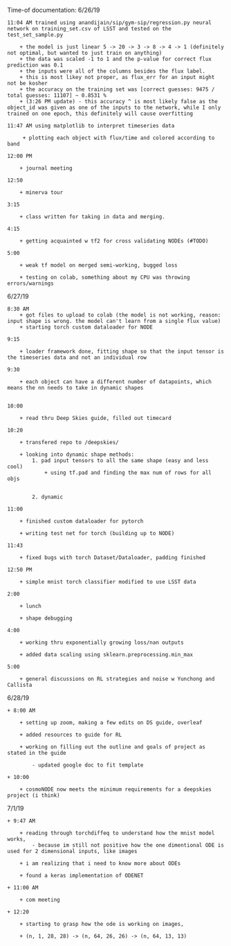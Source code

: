 

Time-of documentation:
6/26/19

	11:04 AM trained using anandijain/sip/gym-sip/regression.py neural network on training_set.csv of LSST and tested on the test_set_sample.py
		
		+ the model is just linear 5 -> 20 -> 3 -> 8 -> 4 -> 1 (definitely not optimal, but wanted to just train on anything)
		+ the data was scaled -1 to 1 and the p-value for correct flux prediction was 0.1
		+ the inputs were all of the columns besides the flux label.
		+ this is most likey not proper, as flux_err for an input might not be kosher
		+ the accuracy on the training set was [correct guesses: 9475 / total guesses: 11107] ~ 0.8531 %
		+ (3:26 PM update) - this accuracy ^ is most likely false as the object_id was given as one of the inputs to the network, while I only trained on one epoch, this definitely will cause overfitting

	11:47 AM using matplotlib to interpret timeseries data
		 
		 + plotting each object with flux/time and colored according to band

	12:00 PM 

		+ journal meeting

	12:50
		
		+ minerva tour

	3:15 
		
		+ class written for taking in data and merging.

	4:15 
		
		+ getting acquainted w tf2 for cross validating NODEs (#TODO)

	5:00

		+ weak tf model on merged semi-working, bugged loss

		+ testing on colab, something about my CPU was throwing errors/warnings



6/27/19

	8:30 AM
		+ got files to upload to colab (the model is not working, reason: input shape is wrong. the model can't learn from a single flux value)
		+ starting torch custom dataloader for NODE

	9:15 

		+ loader framework done, fitting shape so that the input tensor is the timeseries data and not an individual row

	9:30 
	
		+ each object can have a different number of datapoints, which means the nn needs to take in dynamic shapes 
		

	10:00 

		+ read thru Deep Skies guide, filled out timecard

	10:20 

		+ transfered repo to /deepskies/ 

		+ looking into dynamic shape methods:
			1. pad input tensors to all the same shape (easy and less cool)
				+ using tf.pad and finding the max num of rows for all objs


			2. dynamic

	11:00 

		+ finished custom dataloader for pytorch

		+ writing test net for torch (building up to NODE)

	11:43 

		+ fixed bugs with torch Dataset/Dataloader, padding finished

	12:50 PM

		+ simple mnist torch classifier modified to use LSST data

	2:00 

		+ lunch

		+ shape debugging

	4:00

		+ working thru exponentially growing loss/nan outputs

		+ added data scaling using sklearn.preprocessing.min_max 

	5:00 

		+ general discussions on RL strategies and noise w Yunchong and Callista 

6/28/19

	+ 8:00 AM

		+ setting up zoom, making a few edits on DS guide, overleaf

		+ added resources to guide for RL 

		+ working on filling out the outline and goals of project as stated in the guide

			- updated google doc to fit template

	+ 10:00 

		+ cosmoNODE now meets the minimum requirements for a deepskies project (i think)


7/1/19
	
	+ 9:47 AM

		+ reading through torchdiffeq to understand how the mnist model works,
			- because im still not positive how the one dimentional ODE is used for 2 dimensional inputs, like images

		+ i am realizing that i need to know more about ODEs 

		+ found a keras implementation of ODENET

	+ 11:00 AM 

		+ com meeting

	+ 12:20 

		+ starting to grasp how the ode is working on images, 

		+ (n, 1, 28, 28) -> (n, 64, 26, 26) -> (n, 64, 13, 13)